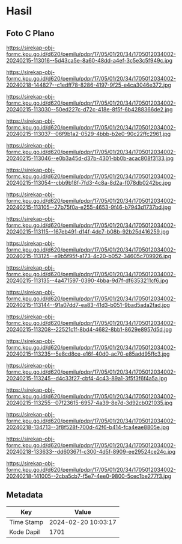 # Hasil

## Foto C Plano

https://sirekap-obj-formc.kpu.go.id/d620/pemilu/pdpr/17/05/01/20/34/1705012034002-20240215-113016--5d43ca5e-8a60-48dd-a4ef-3c5e3c5f949c.jpg

https://sirekap-obj-formc.kpu.go.id/d620/pemilu/pdpr/17/05/01/20/34/1705012034002-20240218-144827--c1edff78-8286-4197-9f25-e4ca3046e372.jpg

https://sirekap-obj-formc.kpu.go.id/d620/pemilu/pdpr/17/05/01/20/34/1705012034002-20240215-113030--50ed227c-d72c-418e-8f5f-6b4288366de2.jpg

https://sirekap-obj-formc.kpu.go.id/d620/pemilu/pdpr/17/05/01/20/34/1705012034002-20240215-113037--06f9b1a2-0529-4bbb-b2e0-90c22ffc2961.jpg

https://sirekap-obj-formc.kpu.go.id/d620/pemilu/pdpr/17/05/01/20/34/1705012034002-20240215-113046--e0b3a45d-d37b-4301-bb0b-acac808f3133.jpg

https://sirekap-obj-formc.kpu.go.id/d620/pemilu/pdpr/17/05/01/20/34/1705012034002-20240215-113054--cbb9b18f-7fd3-4c8a-8d2a-f078db0242bc.jpg

https://sirekap-obj-formc.kpu.go.id/d620/pemilu/pdpr/17/05/01/20/34/1705012034002-20240215-113105--27b75f0a-e255-4653-9f46-b7943d1737bd.jpg

https://sirekap-obj-formc.kpu.go.id/d620/pemilu/pdpr/17/05/01/20/34/1705012034002-20240215-113115--167eb491-d14f-4dc7-b08b-92b25d416259.jpg

https://sirekap-obj-formc.kpu.go.id/d620/pemilu/pdpr/17/05/01/20/34/1705012034002-20240215-113125--e9b5f95f-a173-4c20-b052-34605c709926.jpg

https://sirekap-obj-formc.kpu.go.id/d620/pemilu/pdpr/17/05/01/20/34/1705012034002-20240215-113135--4a471597-0390-4bba-9d7f-df6353211cf6.jpg

https://sirekap-obj-formc.kpu.go.id/d620/pemilu/pdpr/17/05/01/20/34/1705012034002-20240215-113144--91a07dd7-ea83-41d3-b051-9bad5ada2fad.jpg

https://sirekap-obj-formc.kpu.go.id/d620/pemilu/pdpr/17/05/01/20/34/1705012034002-20240215-113208--22521c1f-8bd4-4682-8bb1-8629e8957d5d.jpg

https://sirekap-obj-formc.kpu.go.id/d620/pemilu/pdpr/17/05/01/20/34/1705012034002-20240215-113235--5e8cd8ce-e16f-40d0-ac70-e85add95ffc3.jpg

https://sirekap-obj-formc.kpu.go.id/d620/pemilu/pdpr/17/05/01/20/34/1705012034002-20240215-113245--d4c33f27-cbf4-4c43-89a1-3f5f3f6f4a5a.jpg

https://sirekap-obj-formc.kpu.go.id/d620/pemilu/pdpr/17/05/01/20/34/1705012034002-20240215-113255--07f23615-6957-4a39-8e7d-3d92cb021035.jpg

https://sirekap-obj-formc.kpu.go.id/d620/pemilu/pdpr/17/05/01/20/34/1705012034002-20240218-134713--3f8f528f-700d-42f6-b414-fca4eae8805e.jpg

https://sirekap-obj-formc.kpu.go.id/d620/pemilu/pdpr/17/05/01/20/34/1705012034002-20240218-133633--dd60367f-c300-4d5f-8909-ee29524ce24c.jpg

https://sirekap-obj-formc.kpu.go.id/d620/pemilu/pdpr/17/05/01/20/34/1705012034002-20240218-141005--2cba5cb7-f5e7-4ee0-9800-5cec1be277f3.jpg


## Metadata

| Key        | Value               |
| ---------- | ------------------- |
| Time Stamp | 2024-02-20 10:03:17 |
| Kode Dapil | 1701                |



